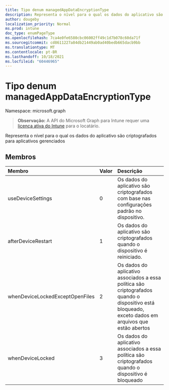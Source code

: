 ```yaml
---
title: Tipo denum managedAppDataEncryptionType
description: Representa o nível para o qual os dados do aplicativo são criptografados para aplicativos gerenciados
author: dougeby
localization_priority: Normal
ms.prod: intune
doc_type: enumPageType
ms.openlocfilehash: 7ca4e0fe6580cbc06002ff49c1d7b078c60da71f
ms.sourcegitcommit: cd8611227a84db21449ab0ad40bedb665dacb9bb
ms.translationtype: MT
ms.contentlocale: pt-BR
ms.lasthandoff: 10/18/2021
ms.locfileid: "60446965"
---
```

# <a name="managedappdataencryptiontype-enum-type"></a>Tipo denum managedAppDataEncryptionType

Namespace: microsoft.graph

> **Observação:** A API do Microsoft Graph para Intune requer uma [licença ativa do Intune](https://go.microsoft.com/fwlink/?linkid=839381) para o locatário.

Representa o nível para o qual os dados do aplicativo são criptografados para aplicativos gerenciados

## <a name="members"></a>Membros
|Membro|Valor|Descrição|
|:---|:---|:---|
|useDeviceSettings|0|Os dados do aplicativo são criptografados com base nas configurações padrão no dispositivo.|
|afterDeviceRestart|1|Os dados do aplicativo são criptografados quando o dispositivo é reiniciado.|
|whenDeviceLockedExceptOpenFiles|2|Os dados do aplicativo associados a essa política são criptografados quando o dispositivo está bloqueado, exceto dados em arquivos que estão abertos|
|whenDeviceLocked|3|Os dados do aplicativo associados a essa política são criptografados quando o dispositivo é bloqueado|



